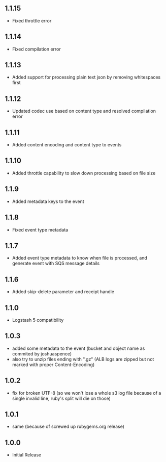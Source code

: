 ## 1.1.15
- Fixed throttle error

## 1.1.14
- Fixed compilation error

## 1.1.13
- Added support for processing plain text json by removing whitespaces first

## 1.1.12
- Updated codec use based on content type and resolved compilation error

## 1.1.11
- Added content encoding and content type to events

## 1.1.10
- Added throttle capability to slow down processing based on file size

## 1.1.9
- Added metadata keys to the event

## 1.1.8
- Fixed event type metadata

## 1.1.7
- Added event type metadata to know when file is processed, and generate event with SQS message details

## 1.1.6
- Added skip-delete parameter and receipt handle

## 1.1.0
- Logstash 5 compatibility

## 1.0.3
- added some metadata to the event (bucket and object name as commited by joshuaspence)
- also try to unzip files ending with ".gz" (ALB logs are zipped but not marked with proper Content-Encoding)

## 1.0.2
- fix for broken UTF-8 (so we won't lose a whole s3 log file because of a single invalid line, ruby's split will die on those)

## 1.0.1
- same (because of screwed up rubygems.org release)

## 1.0.0
- Initial Release
